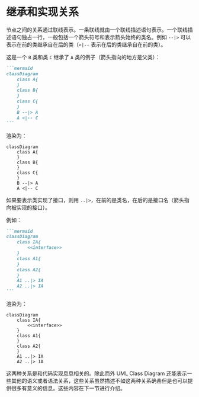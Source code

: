 # 继承和实现关系

节点之间的关系通过联线表示。一条联线就由一个联线描述语句表示。一个联线描述语句独占一行，一般包括一个箭头符号和表示箭头始终的类名。例如 `--|>` 可以表示在前的类继承自在后的类（`<|--` 表示在后的类继承自在前的类）。

这是一个 `B` 类和类 `C` 继承了 `A` 类的例子（箭头指向的地方是父类）：

````markdown
```mermaid
classDiagram
    class A{
    }
    class B{
    }
    class C{
    }
    B --|> A
    A <|-- C
```
````

渲染为：

```mermaid
classDiagram
    class A{
    }
    class B{
    }
    class C{
    }
    B --|> A
    A <|-- C
```

如果要表示类实现了接口，则用 `..|>`，在前的是类名，在后的是接口名（箭头指向被实现的接口）。

例如：

````markdown
```mermaid
classDiagram
    class IA{
        <<interface>>
    }
    class A1{
    }
    class A2{
    }
    A1 ..|> IA
    A2 ..|> IA
```
````

渲染为：

```mermaid
classDiagram
    class IA{
        <<interface>>
    }
    class A1{
    }
    class A2{
    }
    A1 ..|> IA
    A2 ..|> IA
```

这两种关系是和代码实现息息相关的。除此而外 UML Class Diagram 还能表示一些其他的语义或者语法关系，这些关系虽然描述不如这两种关系确凿但是也可以提供很多有意义的信息。这些内容在下一节进行介绍。
